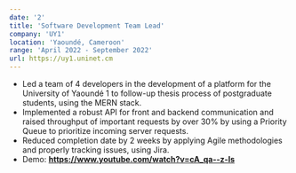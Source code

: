 ```yaml
---
date: '2'
title: 'Software Development Team Lead'
company: 'UY1'
location: 'Yaoundé, Cameroon'
range: 'April 2022 - September 2022'
url: https://uy1.uninet.cm
---
```


- Led a team of 4 developers in the development of a platform for the University of Yaoundé 1 to follow-up thesis process of postgraduate students, using the MERN stack.
- Implemented a robust API for front and backend communication and raised throughput of important requests by over 30% by using a Priority Queue to prioritize incoming server requests.
- Reduced completion date by 2 weeks by applying Agile methodologies and properly tracking issues, using Jira.
- Demo: <strong>https://www.youtube.com/watch?v=cA_qa--z-ls</strong>
